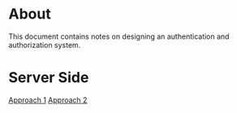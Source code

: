 # About

This document contains notes on designing an authentication and authorization system.

# Server Side

[Approach 1](notes/serverside/basic-auth-system/first-approach.md)
[Approach 2](notes/serverside/basic-auth-system/first-approach.md)
